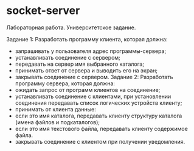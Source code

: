 # socket-server
Лабораторная работа. Университетское задание.

Задание 1: Разработать программу клиента, которая должна:
- запрашивать у пользователя адрес программы-сервера;
- устанавливать соединение с сервером;
- передавать на сервер имя выбранного каталога;
- принимать ответ от сервера и выводить его на экран;
- закрывать соединение с сервером.
Задание 2: Разработать программу сервера, которая должна:
- ожидать запрос от программ клиентов на соединение; 
- устанавливать соединение с клиентами, при установлении соединения передавать список логических устройств клиенту; 
- принимать от клиента данные:
- если это имя каталога, передавать клиенту структуру каталога (имена файлов и подкаталогов); 
- если это имя текстового файла, передавать клиенту содержимое файла.
- закрывать соединение с клиентом при получении уведомления.
